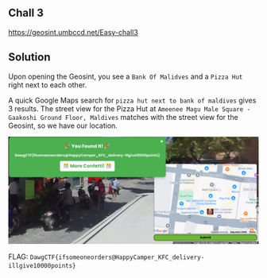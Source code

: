 ## Chall 3

https://geosint.umbccd.net/Easy-chall3

## Solution
Upon opening the Geosint, you see a `Bank Of Malidves` and a `Pizza Hut` right next to each other. 

A quick Google Maps search for `pizza hut next to bank of maldives` gives 3 results. The street view for the Pizza Hut at `Ameenee Magu Male Square - Gaakoshi Ground Floor, Maldives` matches with the street view for the Geosint, so we have our location. 

![flag](https://github.com/aqxq/CTF-Writeups/blob/main/DawgCTF/OSINT/GEOSINT/Chall%203/chall3.png)

FLAG: `DawgCTF{ifsomeoneorders@HappyCamper_KFC_delivery-illgive10000points}`